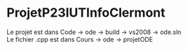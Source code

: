 # ProjetP23IUTInfoClermont

Le projet est dans Code -> ode -> build -> vs2008 -> ode.sln  
Le fichier .cpp est dans Cours -> ode -> projetODE 
